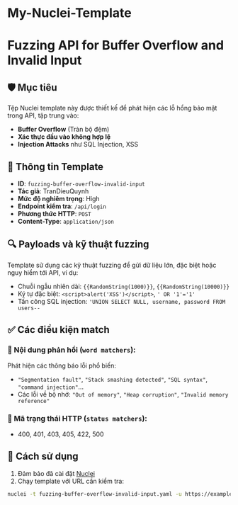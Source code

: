 # My-Nuclei-Template
# Fuzzing API for Buffer Overflow and Invalid Input

## 🛡 Mục tiêu

Tệp Nuclei template này được thiết kế để phát hiện các lỗ hổng bảo mật trong API, tập trung vào:

- **Buffer Overflow** (Tràn bộ đệm)
- **Xác thực đầu vào không hợp lệ**
- **Injection Attacks** như SQL Injection, XSS

## 📄 Thông tin Template

- **ID**: `fuzzing-buffer-overflow-invalid-input`
- **Tác giả**: TranDieuQuynh
- **Mức độ nghiêm trọng**: High
- **Endpoint kiểm tra**: `/api/login`
- **Phương thức HTTP**: `POST`
- **Content-Type**: `application/json`

## 🔍 Payloads và kỹ thuật fuzzing

Template sử dụng các kỹ thuật fuzzing để gửi dữ liệu lớn, đặc biệt hoặc nguy hiểm tới API, ví dụ:

- Chuỗi ngẫu nhiên dài: `{{RandomString(1000)}}`, `{{RandomString(10000)}}`
- Ký tự đặc biệt: `<script>alert('XSS')</script>`, `' OR '1'='1'`
- Tấn công SQL injection: `'UNION SELECT NULL, username, password FROM users--`

## ✅ Các điều kiện match

### 📌 Nội dung phản hồi (`word matchers`):
Phát hiện các thông báo lỗi phổ biến:

- `"Segmentation fault"`, `"Stack smashing detected"`, `"SQL syntax"`, `"command injection"`...
- Các lỗi về bộ nhớ: `"Out of memory"`, `"Heap corruption"`, `"Invalid memory reference"`

### 📌 Mã trạng thái HTTP (`status matchers`):
- 400, 401, 403, 405, 422, 500

## 🚀 Cách sử dụng

1. Đảm bảo đã cài đặt [Nuclei](https://github.com/projectdiscovery/nuclei)
2. Chạy template với URL cần kiểm tra:

```bash
nuclei -t fuzzing-buffer-overflow-invalid-input.yaml -u https://example.com
